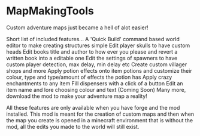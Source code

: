MapMakingTools
==============

Custom adventure maps just became a hell of alot easier!

Short list of included features...
  A 'Quick Build' command based world editor to make creating structures simple
  Edit player skulls to have custom heads
  Edit books title and author to how ever you please and revert a written book into a editable one
  Edit the settings of spawners to have custom player detection, max delay, min delay etc
  Create custom villager shops and more
  Apply potion effects onto item potions and customize their colour, type and type/amount of effects the potion has
  Apply crazy enchantments to any item
  Fill dispensers with a click of a button
  Edit an item name and lore choosing colour and text (Coming Soon)
  Many more, download the mod to make your adventure map a reality!

All these features are only available when you have forge and the mod installed. This mod is meant for the creation of custom maps and then when the map you create is opened in a minecraft environment that is without the mod, all the edits you made to the world will still exist.
